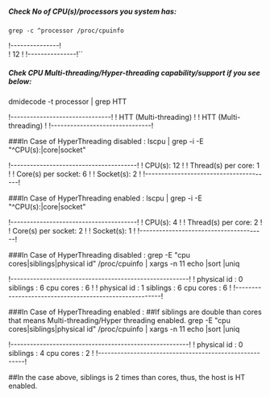 ##### Check No of CPU(s)/processors you system has:
`grep -c ^processor /proc/cpuinfo`

!---------------!		
!	12	!
!---------------!``
##### Chek CPU Multi-threading/Hyper-threading capability/support if you see below: 
dmidecode -t processor | grep HTT

!-------------------------------!
!	HTT (Multi-threading)	!
!	HTT (Multi-threading)	!
!-------------------------------!

###In Case of HyperThreading disabled : 
lscpu | grep -i -E  "^CPU\(s\):|core|socket"

!---------------------------------------!
!	CPU(s):                12	!
!	Thread(s) per core:    1	!
!	Core(s) per socket:    6	!
!	Socket(s):             2	!
!---------------------------------------!	

###In Case of HyperThreading enabled : 
lscpu | grep -i -E  "^CPU\(s\):|core|socket"

!---------------------------------------!
!	CPU(s):                4	!
!	Thread(s) per core:    2	!	
!	Core(s) per socket:    2	!
!	Socket(s):             1	!
!---------------------------------------!

###In Case of HyperThreading disabled : 
grep -E "cpu cores|siblings|physical id" /proc/cpuinfo | xargs -n 11 echo |sort |uniq 

!-------------------------------------------------------!
!	physical id : 0 siblings : 6 cpu cores : 6	!
!	physical id : 1 siblings : 6 cpu cores : 6	!
!-------------------------------------------------------!

###In Case of HyperThreading enabled : 
##If siblings are double than cores that means Multi-threading/Hyper threading enabled. 
grep -E "cpu cores|siblings|physical id" /proc/cpuinfo | xargs -n 11 echo |sort |uniq 

!-------------------------------------------------------!
!	physical id : 0 siblings : 4 cpu cores : 2 	!
!-------------------------------------------------------!

##In the case above, siblings is 2 times than cores, thus, the host is HT enabled.


